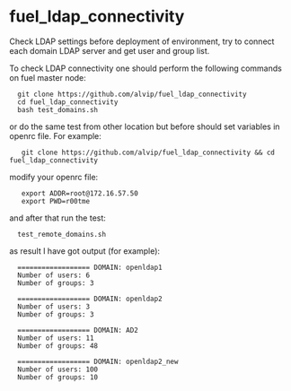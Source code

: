 # fuel_ldap_connectivity
Check LDAP settings before deployment of environment, try to connect each domain LDAP server and get user and group list.

To check LDAP connectivity one should perform the following commands on fuel master node:
      
      git clone https://github.com/alvip/fuel_ldap_connectivity
      cd fuel_ldap_connectivity
      bash test_domains.sh
 
 
 
or do the same test from other location but before should set variables in openrc file. For example:
       
       git clone https://github.com/alvip/fuel_ldap_connectivity && cd fuel_ldap_connectivity

modify your openrc file:
   
       export ADDR=root@172.16.57.50
       export PWD=r00tme

and after that run the test:

      test_remote_domains.sh
 
 as result I have got output (for example):
 
      ================== DOMAIN: openldap1
      Number of users: 6
      Number of groups: 3

      ================== DOMAIN: openldap2
      Number of users: 3
      Number of groups: 3

      ================== DOMAIN: AD2
      Number of users: 11
      Number of groups: 48

      ================== DOMAIN: openldap2_new
      Number of users: 100
      Number of groups: 10
 
